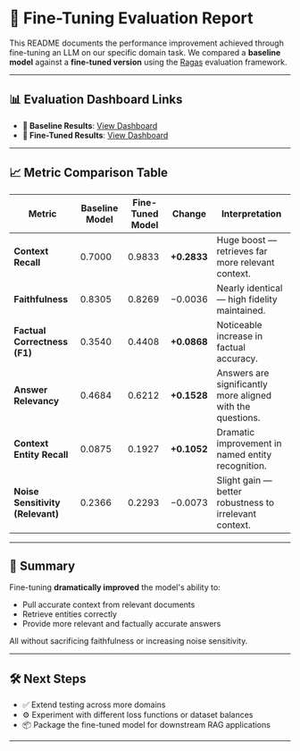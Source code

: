 # 🚀 Fine-Tuning Evaluation Report

This README documents the performance improvement achieved through fine-tuning an LLM on our specific domain task. We compared a **baseline model** against a **fine-tuned version** using the [Ragas](https://ragas.io) evaluation framework.

---

## 📊 Evaluation Dashboard Links

- **🔹 Baseline Results**: [View Dashboard](https://app.ragas.io/dashboard/alignment/testset/b0009f7a-3106-42fa-862b-4897d56d5cea)
- **🔸 Fine-Tuned Results**: [View Dashboard](https://app.ragas.io/dashboard/alignment/testset/22b0b9df-1f4d-410c-bb75-92ff7a4b73df)

---

## 📈 Metric Comparison Table

| **Metric**                         | **Baseline Model** | **Fine-Tuned Model** | **Change**         | **Interpretation**                                                                 |
|-----------------------------------|--------------------|----------------------|--------------------|------------------------------------------------------------------------------------|
| **Context Recall**                | 0.7000             | 0.9833               | **+0.2833**        | Huge boost — retrieves far more relevant context.                                  |
| **Faithfulness**                  | 0.8305             | 0.8269               | −0.0036            | Nearly identical — high fidelity maintained.                                       |
| **Factual Correctness (F1)**      | 0.3540             | 0.4408               | **+0.0868**        | Noticeable increase in factual accuracy.                                           |
| **Answer Relevancy**              | 0.4684             | 0.6212               | **+0.1528**        | Answers are significantly more aligned with the questions.                        |
| **Context Entity Recall**         | 0.0875             | 0.1927               | **+0.1052**        | Dramatic improvement in named entity recognition.                                 |
| **Noise Sensitivity (Relevant)**  | 0.2366             | 0.2293               | −0.0073            | Slight gain — better robustness to irrelevant context.                            |

---

## 🧠 Summary

Fine-tuning **dramatically improved** the model's ability to:
- Pull accurate context from relevant documents
- Retrieve entities correctly
- Provide more relevant and factually accurate answers

All without sacrificing faithfulness or increasing noise sensitivity.

---

## 🛠️ Next Steps

- ✅ Extend testing across more domains
- ⚙️ Experiment with different loss functions or dataset balances
- 📦 Package the fine-tuned model for downstream RAG applications

---
